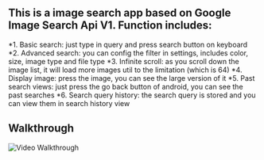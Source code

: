 This is a image search app based on Google Image Search Api V1. Function includes:
---
*1. Basic search: just type in query and press search button on keyboard
*2. Advanced search: you can config the filter in settings, includes color, size, image type and file type
*3. Infinite scroll: as you scroll down the image list, it will load more images util to the limitation (which is 64)
*4. Display image: press the image, you can see the large version of it
*5. Past search views: just press the go back button of android, you can see the past searches
*6. Search query history: the search query is stored and you can view them in search history view

 Walkthrough
 ---

![Video Walkthrough](imagesearch.gif)
